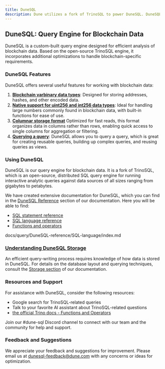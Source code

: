 ```yaml
---
title: DuneSQL
description: Dune utilizes a fork of TrinoSQL to power DuneSQL. DuneSQL is a custom built query engine that is optimized for blockchain data.   
---
```


## DuneSQL: Query Engine for Blockchain Data

DuneSQL is a custom-built query engine designed for efficient analysis of blockchain data. Based on the open-source TrinoSQL engine, it incorporates additional optimizations to handle blockchain-specific requirements.

### DuneSQL Features

DuneSQL offers several useful features for working with blockchain data:

1. **[Blockchain varbinary data types](DuneSQL-reference/SQL-language/datatypes.md#varbinary)**: Designed for storing addresses, hashes, and other encoded data.
2. **[Native support for uint256 and int256 data types](DuneSQL-reference/SQL-language/datatypes.md#UINT256)**: Ideal for handling large numbers commonly found in blockchain data, with built-in functions for ease of use.
3. **[Columnar storage format](storage.md)** Optimized for fast reads, this format organizes data in columns rather than rows, enabling quick access to single columns for aggregation or filtering.
4. **[Querying a query](query-a-query.md)**: DuneSQL allows you to query a query, which is great for creating reusable queries, building up complex queries, and reusing queries as views.

### Using DuneSQL

DuneSQL is our query engine for blockchain data. It is a fork of TrinoSQL, which is an open-source, distributed SQL query engine for running interactive analytic queries against data sources of all sizes ranging from gigabytes to petabytes.

We have created extensive documentation for DuneSQL, which you can find in the [DuneSQL Reference](DuneSQL-reference/index.md) section of our documentation. Here you will be able to find:

- [SQL statement reference](DuneSQL-reference/SQL-statement-syntax/index.md)
- [SQL language reference](DuneSQL-reference/SQL-language/index.md)
- [Functions and operators](DuneSQL-reference/Functions-and-operators/index.md)

docs/query/DuneSQL-reference/SQL-language/index.md

### [Understanding DuneSQL Storage](storage.md)

An efficient query-writing process requires knowledge of how data is stored in DuneSQL. For details on the database layout and querying techniques, consult the [Storage section](storage.md) of our documentation.

### Resources and Support

For assistance with DuneSQL, consider the following resources:

- Google search for TrinoSQL-related queries
- Talk to your favorite AI assistant about TrinoSQL-related questions
- [the official Trino docs - Functions and Operators](https://trino.io/docs/current/functions.html)

Join our #dune-sql Discord channel to connect with our team and the community for help and support.

### Feedback and Suggestions

We appreciate your feedback and suggestions for improvement. Please email us at dunesql-feedback@dune.com with any concerns or ideas for optimization.

